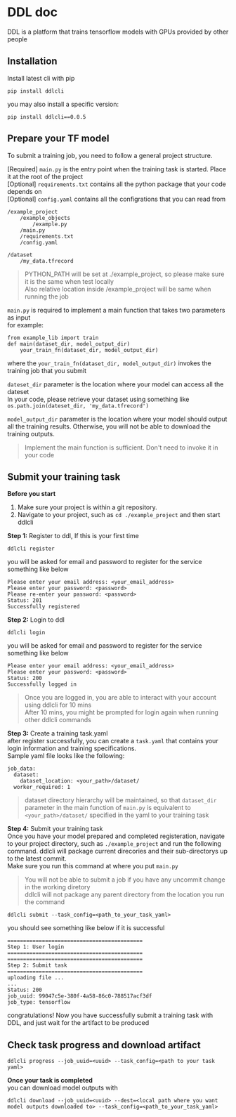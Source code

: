 # DDL doc
DDL is a platform that trains tensorflow models with GPUs provided by other people

## Installation
Install latest cli with pip
```
pip install ddlcli
```
you may also install a specific version:
```
pip install ddlcli==0.0.5
```

## Prepare your TF model

To submit a training job, you need to follow a general project structure.

[Required] ```main.py``` is the entry point when the training task is started. Place it at the root of the project  
[Optional] ```requirements.txt``` contains all the python package that your code depends on  
[Optional] ```config.yaml``` contains all the configrations that you can read from  
```
/example_project
    /example_objects
        /example.py
    /main.py
    /requirements.txt
    /config.yaml

/dataset
    /my_data.tfrecord
```
> PYTHON_PATH will be set at ./example_project, so please make sure it is the same when test locally  
Also relative location inside /example_project will be same when running the job

```main.py``` is required to implement a main function that takes two parameters as input  
for example:  

```
from example_lib import train
def main(dataset_dir, model_output_dir)
    your_train_fn(dataset_dir, model_output_dir)
```  

where the ```your_train_fn(dataset_dir, model_output_dir)``` invokes the training job that you submit  

```dateset_dir``` parameter is the location where your model can access all the dateset  
 In your code, please retrieve your dataset using something like ```os.path.join(dateset_dir, 'my_data.tfrecord')``` 

```model_output_dir``` parameter is the location where your model should output all the training results. Otherwise, you will not be able to download the training outputs.  

> Implement the main function is sufficient. Don't need to invoke it in your code

## Submit your training task  
**Before you start**  
1. Make sure your project is within a git repository.
2. Navigate to your project, such as ```cd ./example_project``` and then start ddlcli

**Step 1:** Register to ddl, If this is your first time  
```
ddlcli register
```
you will be asked for email and password to register for the service  
something like below
```
Please enter your email address: <your_email_address>
Please enter your password: <password>
Please re-enter your password: <password>
Status: 201
Successfully registered
```

**Step 2:** Login to ddl
```
ddlcli login
```
you will be asked for email and password to register for the service  
something like below
```
Please enter your email address: <your_email_address>
Please enter your password: <password>
Status: 200
Successfully logged in
```
> Once you are logged in, you are able to interact with your account using ddlcli for 10 mins  
After 10 mins, you might be prompted for login again when running other ddlcli commands

**Step 3:** Create a training task.yaml  
after register successfully, you can create a ```task.yaml``` that contains your login information and training specifications.  
Sample yaml file looks like the following:  
```
job_data:
  dataset:
    dataset_location: <your_path>/dataset/
  worker_required: 1
```
> dataset directory hierarchy will be maintained, so that ```dataset_dir``` parameter in the main function of ```main.py``` is equivalent to ```<your_path>/dataset/``` specified in the yaml to your training task  

**Step 4:** Submit your training task  
Once you have your model prepared and completed registeration, navigate to your project directory, such as ```./example_project``` and run the following command. ddlcli will package current direcories and their sub-directorys up to the latest commit.  
Make sure you run this command at where you put ```main.py```
> You will not be able to submit a job if you have any uncommit change in the working diretory  
ddlcli will not package any parent directory from the location you run the command
```
ddlcli submit --task_config=<path_to_your_task_yaml>
```
you should see something like below if it is successful
```
===========================================
Step 1: User login
===========================================
===========================================
Step 2: Submit task
===========================================
uploading file ...
...
Status: 200
job_uuid: 99047c5e-380f-4a58-86c0-788517acf3df
job_type: tensorflow
```

congratulations! Now you have successfully submit a training task with DDL, and just wait for the artifact to be produced

## Check task progress and download artifact

```
ddlcli progress --job_uuid=<uuid> --task_config=<path to your task yaml>
```
**Once your task is completed**  
you can download model outputs with 
```
ddlcli download --job_uuid=<uuid> --dest=<local path where you want model outputs downloaded to> --task_config=<path_to_your_task_yaml>
```
